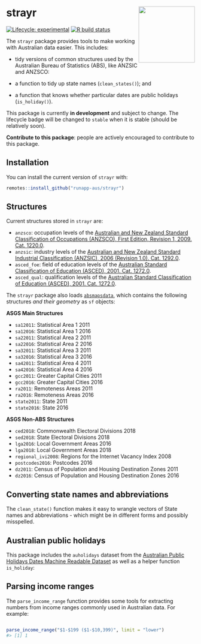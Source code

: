 
<!-- README.md is generated from README.Rmd. Please edit that file -->

# strayr <img src="man/figures/apple-touch-icon-152x152.png" align="right" style="height:150px"/>

<!-- badges: start -->

[![Lifecycle:
experimental](https://img.shields.io/badge/lifecycle-experimental-orange.svg)](https://www.tidyverse.org/lifecycle/#experimental)
[![R build
status](https://github.com/runapp-aus/strayr/workflows/R-CMD-check/badge.svg)](https://github.com/runapp-aus/strayr/actions)

<!-- badges: end -->

The `strayr` package provides tools to make working with Australian data
easier. This includes:

  - tidy versions of common structures used by the Australian Bureau of
    Statistics (ABS), like ANZSIC and ANZSCO:

  - a function to tidy up state names (`clean_states()`); and

  - a function that knows whether particular dates are public holidays
    (`is_holiday()`).

This package is currently **in development** and subject to change. The
lifecycle badge will be changed to `stable` when it is stable (should be
relatively soon).

**Contribute to this package**: people are actively encouraged to
contribute to this package.

## Installation

You can install the current version of `strayr` with:

``` r
remotes::install_github("runapp-aus/strayr")
```

## Structures

Current structures stored in `strayr` are:

  - `anzsco`: occupation levels of the [Australian and New Zealand
    Standard Classification of Occupations (ANZSCO), First Edition,
    Revision 1, 2009. Cat.
    1220.0](https://www.abs.gov.au/AUSSTATS/abs@.nsf/DetailsPage/1220.0First%20Edition,%20Revision%201?OpenDocument).
  - `anzsic`: industry levels of the [Australian and New Zealand
    Standard Industrial Classification (ANZSIC), 2006 (Revision 1.0).
    Cat.
    1292.0](https://www.abs.gov.au/ausstats/abs@.nsf/0/20C5B5A4F46DF95BCA25711F00146D75?opendocument).
  - `asced_foe`: field of education levels of the [Australian Standard
    Classification of Education (ASCED), 2001. Cat.
    1272.0](https://www.abs.gov.au/ausstats/abs@.nsf/mf/1272.0).
  - `asced_qual`: qualification levels of the [Australian Standard
    Classification of Education (ASCED), 2001. Cat.
    1272.0](https://www.abs.gov.au/ausstats/abs@.nsf/mf/1272.0).

The `strayr` package also loads
[`absmapsdata`](https://github.com/wfmackey/absmapsdata), which contains
the following structures *and their geometry* as `sf` objects:

**ASGS Main Structures**

  - `sa12011`: Statistical Area 1 2011
  - `sa12016`: Statistical Area 1 2016
  - `sa22011`: Statistical Area 2 2011
  - `sa22016`: Statistical Area 2 2016
  - `sa32011`: Statistical Area 3 2011
  - `sa32016`: Statistical Area 3 2016
  - `sa42011`: Statistical Area 4 2011
  - `sa42016`: Statistical Area 4 2016
  - `gcc2011`: Greater Capital Cities 2011
  - `gcc2016`: Greater Capital Cities 2016
  - `ra2011`: Remoteness Areas 2011
  - `ra2016`: Remoteness Areas 2016
  - `state2011`: State 2011
  - `state2016`: State 2016

**ASGS Non-ABS Structures**

  - `ced2018`: Commonwealth Electoral Divisions 2018
  - `sed2018`: State Electoral Divisions 2018
  - `lga2016`: Local Government Areas 2016
  - `lga2018`: Local Government Areas 2018
  - `regional_ivi2008`: Regions for the Internet Vacancy Index 2008
  - `postcodes2016`: Postcodes 2016
  - `dz2011`: Census of Population and Housing Destination Zones 2011
  - `dz2016`: Census of Population and Housing Destination Zones 2016

## Converting state names and abbreviations

The `clean_state()` function makes it easy to wrangle vectors of State
names and abbreviations - which might be in different forms and possibly
misspelled.

## Australian public holidays

This package includes the `auholidays` dataset from the [Australian
Public Holidays Dates Machine Readable
Dataset](https://data.gov.au/data/dataset/australian-holidays-machine-readable-dataset)
as well as a helper function `is_holiday`:

## Parsing income ranges

The `parse_income_range` function provides some tools for extracting
numbers from income ranges commonly used in Australian data. For
example:

``` r

parse_income_range("$1-$199 ($1-$10,399)", limit = "lower")
#> [1] 1
```
